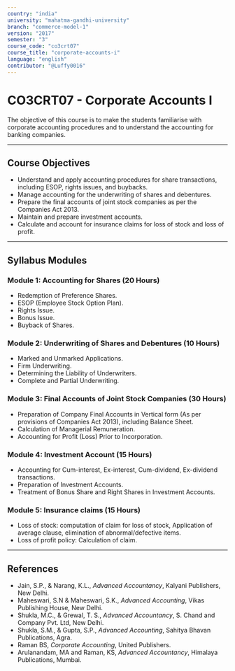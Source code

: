 ```yaml
---
country: "india"
university: "mahatma-gandhi-university"
branch: "commerce-model-1"
version: "2017"
semester: "3"
course_code: "co3crt07"
course_title: "corporate-accounts-i"
language: "english"
contributor: "@Luffy0016"
---
```

# CO3CRT07 - Corporate Accounts I

The objective of this course is to make the students familiarise with corporate accounting procedures and to understand the accounting for banking companies.

---
## Course Objectives

* Understand and apply accounting procedures for share transactions, including ESOP, rights issues, and buybacks.
* Manage accounting for the underwriting of shares and debentures.
* Prepare the final accounts of joint stock companies as per the Companies Act 2013.
* Maintain and prepare investment accounts.
* Calculate and account for insurance claims for loss of stock and loss of profit.

---
## Syllabus Modules

### Module 1: Accounting for Shares (20 Hours)
* Redemption of Preference Shares.
* ESOP (Employee Stock Option Plan).
* Rights Issue.
* Bonus Issue.
* Buyback of Shares.

### Module 2: Underwriting of Shares and Debentures (10 Hours)
* Marked and Unmarked Applications.
* Firm Underwriting.
* Determining the Liability of Underwriters.
* Complete and Partial Underwriting.

### Module 3: Final Accounts of Joint Stock Companies (30 Hours)
* Preparation of Company Final Accounts in Vertical form (As per provisions of Companies Act 2013), including Balance Sheet.
* Calculation of Managerial Remuneration.
* Accounting for Profit (Loss) Prior to Incorporation.

### Module 4: Investment Account (15 Hours)
* Accounting for Cum-interest, Ex-interest, Cum-dividend, Ex-dividend transactions.
* Preparation of Investment Accounts.
* Treatment of Bonus Share and Right Shares in Investment Accounts.

### Module 5: Insurance claims (15 Hours)
* Loss of stock: computation of claim for loss of stock, Application of average clause, elimination of abnormal/defective items.
* Loss of profit policy: Calculation of claim.

---
## References
* Jain, S.P., & Narang, K.L., *Advanced Accountancy*, Kalyani Publishers, New Delhi.
* Maheswari, S.N & Maheswari, S.K., *Advanced Accounting*, Vikas Publishing House, New Delhi.
* Shukla, M.C., & Grewal, T. S., *Advanced Accountancy*, S. Chand and Company Pvt. Ltd, New Delhi.
* Shukla, S.M., & Gupta, S.P., *Advanced Accounting*, Sahitya Bhavan Publications, Agra.
* Raman BS, *Corporate Accounting*, United Publishers.
* Arulanandam, MA and Raman, KS, *Advanced Accountancy*, Himalaya Publications, Mumbai.